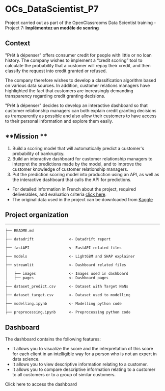 # OCs_DataScientist_P7
Project carried out as part of the OpenClassrooms Data Scientist training - Project 7: __Implémentez un modèle de scoring__

## **Context**

"Prêt à dépenser" offers consumer credit for people with little or no loan history.  The company wishes to implement a “credit scoring” tool to calculate the probability that a customer will repay their credit, and then classify the request into credit granted or refused.

The company therefore wishes to develop a classification algorithm based on various data sources. In addition, customer relations managers have highlighted the fact that customers are increasingly demanding transparency regarding credit granting decisions. 

"Prêt à dépenser" decides to develop an interactive dashboard so that customer relationship managers can both explain credit granting decisions as transparently as possible and also allow their customers to have access to their personal information and explore them easily.

## **Mission **

1. Build a scoring model that will automatically predict a customer's probability of bankruptcy.
2. Build an interactive dashboard for customer relationship managers to interpret the predictions made by the model, and to improve the customer knowledge of customer relationship managers.
3. Put the prediction scoring model into production using an API, as well as the interactive dashboard that calls the API for predictions.

* For detailed information in French about the project, required deliverables, and evaluation criteria [click here](https://drive.google.com/file/d/1kiqlS2SoUQB9ncG0wrmKFuKfOJxZQVk7/view?usp=sharing).
* The original data used in the project can be downloaded from [Kaggle](https://www.kaggle.com/c/home-credit-default-risk/data)

## **Project organization**

------------

    ├── README.md
    │
    ├── datadrift                <- Datadrift report
    │
    ├── fastAPI                  <- FastAPI related files
    │
    ├── models                   <- LightGBM and SHAP explainer
    │
    ├── streamlit                <- Dashboard related files
    │
    │   ├── images               <- Images used in dashboard
    │   ├── pages                <- Dashboard pages
    |
    ├── dataset_predict.csv      <- Dataset with Target NaNs  
    │
    ├── dataset_target.csv       <- Dataset used to modelling
    │
    ├── modelling.ipynb          <- Modelling python code
    │
    ├── preprocessing.ipynb      <- Preprocessing python code

## **Dashboard**

The dashboard contains the following features:

- It allows you to visualize the score and the interpretation of this score for each client in an intelligible way for a person who is not an expert in data science.
- It allows you to view descriptive information relating to a customer.
- It allows you to compare descriptive information relating to a customer to all customers or to a group of similar customers.

Click here to access the dashboard




